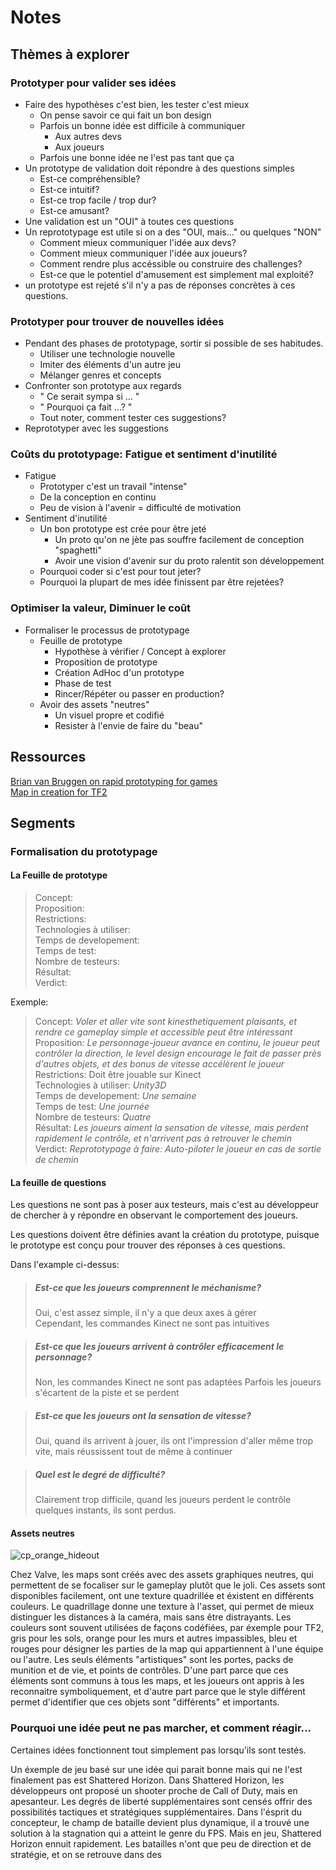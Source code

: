 # Notes

## Thèmes à explorer

### Prototyper pour valider ses idées

+ Faire des hypothèses c'est bien, les tester c'est mieux
  + On pense savoir ce qui fait un bon design
  + Parfois un bonne idée est difficile à communiquer
    + Aux autres devs
    + Aux joueurs
  + Parfois une bonne idée ne l'est pas tant que ça
+ Un prototype de validation doit répondre à des questions simples
  + Est-ce compréhensible?
  + Est-ce intuitif?
  + Est-ce trop facile / trop dur?
  + Est-ce amusant?
+ Une validation est un "OUI" à toutes ces questions
+ Un reprototypage est utile si on a des "OUI, mais..." ou quelques "NON"
  + Comment mieux communiquer l'idée aux devs?
  + Comment mieux communiquer l'idée aux joueurs?
  + Comment rendre plus accéssible ou construire des challenges?
  + Est-ce que le potentiel d'amusement est simplement mal exploité?
+ un prototype est rejeté s'il n'y a pas de réponses concrètes à ces questions.

### Prototyper pour trouver de nouvelles idées

+ Pendant des phases de prototypage, sortir si possible de ses habitudes.
  + Utiliser une technologie nouvelle
  + Imiter des éléments d'un autre jeu
  + Mélanger genres et concepts
+ Confronter son prototype aux regards
  + " Ce serait sympa si ... "
  + " Pourquoi ça fait ...? "
  + Tout noter, comment tester ces suggestions?
+ Reprototyper avec les suggestions

### Coûts du prototypage: Fatigue et sentiment d'inutilité

+ Fatigue
  + Prototyper c'est un travail "intense"
  + De la conception en continu
  + Peu de vision à l'avenir = difficulté de motivation
+ Sentiment d'inutilité
  + Un bon prototype est crée pour être jeté
    + Un proto qu'on ne jète pas souffre facilement de conception "spaghetti"
    + Avoir une vision d'avenir sur du proto ralentit son développement
  + Pourquoi coder si c'est pour tout jeter?
  + Pourquoi la plupart de mes idée finissent par être rejetées?

### Optimiser la valeur, Diminuer le coût

+ Formaliser le processus de prototypage
  + Feuille de prototype
    + Hypothèse à vérifier / Concept à explorer
    + Proposition de prototype
    + Création AdHoc d'un prototype
    + Phase de test
    + Rincer/Répéter ou passer en production?
  + Avoir des assets "neutres"
    + Un visuel propre et codifié
    + Resister à l'envie de faire du "beau"



## Ressources
[Brian van Bruggen on rapid prototyping for games](http://www.brianvanbruggen.com/?page=rapid_prototyping)   
[Map in creation for TF2](http://forums.tf2maps.net/showthread.php?t=5196)



## Segments

### Formalisation du prototypage

#### La Feuille de prototype

> Concept:   
> Proposition:   
> Restrictions:   
> Technologies à utiliser:   
> Temps de developement:   
> Temps de test:   
> Nombre de testeurs:   
> Résultat:   
> Verdict:   

Exemple:

> Concept: *Voler et aller vite sont kinesthetiquement plaisants, et rendre ce gameplay simple et accessible peut être intéressant*   
> Proposition: *Le personnage-joueur avance en continu, le joueur peut contrôler la direction, le level design encourage le fait de passer près d'autres objets, et des bonus de vitesse accélèrent le joueur*   
> Restrictions: Doit être jouable sur Kinect   
> Technologies à utiliser: *Unity3D*   
> Temps de developement: *Une semaine*   
> Temps de test: *Une journée*   
> Nombre de testeurs: *Quatre*   
> Résultat: *Les joueurs aiment la sensation de vitesse, mais perdent rapidement le contrôle, et n'arrivent pas à retrouver le chemin*   
> Verdict: *Reprototypage à faire: Auto-piloter le joueur en cas de sortie de chemin*      


#### La feuille de questions

Les questions ne sont pas à poser aux testeurs, mais c'est au développeur de chercher à y répondre en observant le comportement des joueurs.

Les questions doivent être définies avant la création du prototype, puisque le prototype est conçu pour trouver des réponses à ces questions.

Dans l'example ci-dessus:

> ##### Est-ce que les joueurs comprennent le méchanisme?   
> Oui, c'est assez simple, il n'y a que deux axes à gérer    
> Cependant, les commandes Kinect ne sont pas intuitives

> ##### Est-ce que les joueurs arrivent à contrôler efficacement le personnage?   
> Non, les commandes Kinect ne sont pas adaptées
> Parfois les joueurs s'écartent de la piste et se perdent

> ##### Est-ce que les joueurs ont la sensation de vitesse?   
> Oui, quand ils arrivent à jouer, ils ont l'impression d'aller même trop vite, mais réussissent tout de même à continuer

> ##### Quel est le degré de difficulté?   
> Clairement trop difficile, quand les joueurs perdent le contrôle quelques instants, ils sont perdus.




#### Assets neutres

![cp_orange_hideout](http://www.tbrmaps.com/pictures/tf2/cp_orange_hideout_v1/cp_orange_hideout_v10004.jpg)

Chez Valve, les maps sont créés avec des assets graphiques neutres, qui permettent de se focaliser sur le gameplay plutôt que le joli. Ces assets sont disponibles facilement, ont une texture quadrillée et éxistent en différents couleurs. Le quadrillage donne une texture à l'asset, qui permet de mieux distinguer les distances à la caméra, mais sans être distrayants. Les couleurs sont souvent utilisées de façons codéfiées, par éxemple pour TF2, gris pour les sols, orange pour les murs et autres impassibles, bleu et rouges pour désigner les parties de la map qui appartiennent à l'une équipe ou l'autre. Les seuls éléments "artistiques" sont les portes, packs de munition et de vie, et points de contrôles. D'une part parce que ces éléments sont communs à tous les maps, et les joueurs ont appris à les reconnaitre symboliquement, et d'autre part parce que le style différent permet d'identifier que ces objets sont "différents" et importants.




### Pourquoi une idée peut ne pas marcher, et comment réagir...


Certaines idées fonctionnent tout simplement pas lorsqu'ils sont testés.

Un éxemple de jeu basé sur une idée qui parait bonne mais qui ne l'est finalement pas est Shattered Horizon. Dans Shattered Horizon, les développeurs ont proposé un shooter proche de Call of Duty, mais en apesanteur. Les degrés de liberté supplémentaires sont censés offrir des possibilités tactiques et stratégiques supplémentaires. Dans l'ésprit du concepteur, le champ de bataille devient plus dynamique, il a trouvé une solution à la stagnation qui a atteint le genre du FPS.
Mais en jeu, Shattered Horizon ennuit rapidement. Les batailles n'ont que peu de direction et de stratégie, et on se retrouve dans des 